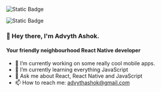 ![Static Badge](https://img.shields.io/badge/Location-Bangalore-blue)

![Static Badge](https://img.shields.io/badge/React_Native-DEV-green)




### 👋 Hey there, I'm Advyth Ashok. 
#### Your friendly neighbourhood React Native developer 
- 🔭 I’m currently working on some really cool mobile apps.
- 🌱 I’m currently learning everything JavaScript
- 💬 Ask me about React, React Native and JavaScript
- 📫 How to reach me: advythashok@gmail.com

#

<!--
**advyth/advyth** is a ✨ _special_ ✨ repository because its `README.md` (this file) appears on your GitHub profile.

Here are some ideas to get you started:

- 🔭 I’m currently working on ...
- 🌱 I’m currently learning ...
- 👯 I’m looking to collaborate on ...
- 🤔 I’m looking for help with ...
- 💬 Ask me about ...
- 📫 How to reach me: ...
- 😄 Pronouns: ...
- ⚡ Fun fact: ...
-->
